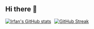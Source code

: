 ## Hi there 👋

<div align="left" style="display: flex; gap: 10px;">
  <a href="https://github.com/anuraghazra/github-readme-stats#gh-dark-mode-only">
    <img src="https://github-readme-stats.vercel.app/api?username=irfanghapar&show_icons=true&theme=radical&border_radius=1.0&border_color=585858" alt="Irfan's GitHub stats" />
  </a>
  <a href="https://git.io/streak-stats">
    <img src="https://streak-stats.demolab.com?user=irfanghapar&theme=radical&border_radius=1.0&border_color=585858" alt="GitHub Streak" />
  </a>
</div>

###
